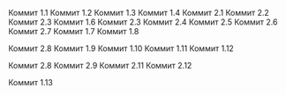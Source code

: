 Коммит 1.1
Коммит 1.2
Коммит 1.3
Коммит 1.4
Коммит 2.1
Коммит 2.2
Коммит 2.3
Коммит 1.6
Коммит 2.3
Коммит 2.4
Коммит 2.5
Коммит 2.6
Коммит 2.7
Коммит 1.7
Коммит 1.8

Коммит 2.8
Коммит 1.9
Коммит 1.10
Коммит 1.11
Коммит 1.12

Коммит 2.8
Коммит 2.9
Коммит 2.11
Коммит 2.12

Коммит 1.13